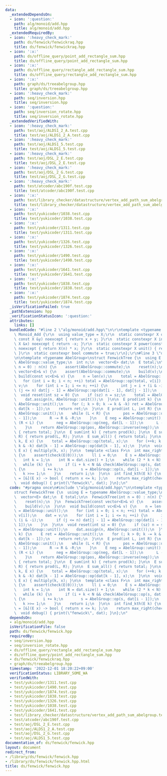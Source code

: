 ```yaml
---
data:
  _extendedDependsOn:
  - icon: ':question:'
    path: alg/monoid/add.hpp
    title: alg/monoid/add.hpp
  _extendedRequiredBy:
  - icon: ':heavy_check_mark:'
    path: ds/fenwick/fenwickraq.hpp
    title: ds/fenwick/fenwickraq.hpp
  - icon: ':x:'
    path: ds/offline_query/point_add_rectangle_sum.hpp
    title: ds/offline_query/point_add_rectangle_sum.hpp
  - icon: ':x:'
    path: ds/offline_query/rectangle_add_rectangle_sum.hpp
    title: ds/offline_query/rectangle_add_rectangle_sum.hpp
  - icon: ':x:'
    path: graph/ds/treeabelgroup.hpp
    title: graph/ds/treeabelgroup.hpp
  - icon: ':heavy_check_mark:'
    path: seq/inversion.hpp
    title: seq/inversion.hpp
  - icon: ':question:'
    path: seq/inversion_rotate.hpp
    title: seq/inversion_rotate.hpp
  _extendedVerifiedWith:
  - icon: ':heavy_check_mark:'
    path: test/aoj/ALDS1_2_A.test.cpp
    title: test/aoj/ALDS1_2_A.test.cpp
  - icon: ':heavy_check_mark:'
    path: test/aoj/ALDS1_5.test.cpp
    title: test/aoj/ALDS1_5.test.cpp
  - icon: ':heavy_check_mark:'
    path: test/aoj/DSL_2_E.test.cpp
    title: test/aoj/DSL_2_E.test.cpp
  - icon: ':heavy_check_mark:'
    path: test/aoj/DSL_2_G.test.cpp
    title: test/aoj/DSL_2_G.test.cpp
  - icon: ':heavy_check_mark:'
    path: test/atcoder/abc190f.test.cpp
    title: test/atcoder/abc190f.test.cpp
  - icon: ':x:'
    path: test/library_checker/datastructure/vertex_add_path_sum_abelgroup.test.cpp
    title: test/library_checker/datastructure/vertex_add_path_sum_abelgroup.test.cpp
  - icon: ':x:'
    path: test/yukicoder/1038.test.cpp
    title: test/yukicoder/1038.test.cpp
  - icon: ':x:'
    path: test/yukicoder/1311.test.cpp
    title: test/yukicoder/1311.test.cpp
  - icon: ':x:'
    path: test/yukicoder/1326.test.cpp
    title: test/yukicoder/1326.test.cpp
  - icon: ':x:'
    path: test/yukicoder/1490.test.cpp
    title: test/yukicoder/1490.test.cpp
  - icon: ':x:'
    path: test/yukicoder/1641.test.cpp
    title: test/yukicoder/1641.test.cpp
  - icon: ':x:'
    path: test/yukicoder/1838.test.cpp
    title: test/yukicoder/1838.test.cpp
  - icon: ':x:'
    path: test/yukicoder/1874.test.cpp
    title: test/yukicoder/1874.test.cpp
  _isVerificationFailed: true
  _pathExtension: hpp
  _verificationStatusIcon: ':question:'
  attributes:
    links: []
  bundledCode: "#line 2 \"alg/monoid/add.hpp\"\n\r\ntemplate <typename X>\r\nstruct\
    \ Monoid_Add {\r\n  using value_type = X;\r\n  static constexpr X op(const X &x,\
    \ const X &y) noexcept { return x + y; }\r\n  static constexpr X inverse(const\
    \ X &x) noexcept { return -x; }\r\n  static constexpr X power(const X &x, ll n)\
    \ noexcept { return X(n) * x; }\r\n  static constexpr X unit() { return X(0);\
    \ }\r\n  static constexpr bool commute = true;\r\n};\r\n#line 3 \"ds/fenwick/fenwick.hpp\"\
    \n\ntemplate <typename AbelGroup>\nstruct FenwickTree {\n  using E = typename\
    \ AbelGroup::value_type;\n  int n;\n  vector<E> dat;\n  E total;\n\n  FenwickTree(int\
    \ n = 0) : n(n) {\n    assert(AbelGroup::commute);\n    reset(n);\n  }\n  FenwickTree(const\
    \ vector<E>& v) {\n    assert(AbelGroup::commute);\n    build(v);\n  }\n\n  void\
    \ build(const vc<E>& v) {\n    n = len(v);\n    total = AbelGroup::unit();\n \
    \   for (int i = 0; i < n; ++i) total = AbelGroup::op(total, v[i]);\n    dat =\
    \ v;\n    for (int i = 1; i <= n; ++i) {\n      int j = i + (i & -i);\n      if\
    \ (j <= n) dat[j - 1] = AbelGroup::op(dat[i - 1], dat[j - 1]);\n    }\n  }\n\n\
    \  void reset(int sz = 0) {\n    if (sz) n = sz;\n    total = AbelGroup::unit();\n\
    \    dat.assign(n, AbelGroup::unit());\n  }\n\n  E prod(int k) {\n    E ret =\
    \ AbelGroup::unit();\n    for (; k > 0; k -= k & -k) ret = AbelGroup::op(ret,\
    \ dat[k - 1]);\n    return ret;\n  }\n\n  E prod(int L, int R) {\n    E pos =\
    \ AbelGroup::unit();\n    while (L < R) {\n      pos = AbelGroup::op(pos, dat[R\
    \ - 1]);\n      R -= R & -R;\n    }\n    E neg = AbelGroup::unit();\n    while\
    \ (R < L) {\n      neg = AbelGroup::op(neg, dat[L - 1]);\n      L -= L & -L;\n\
    \    }\n    return AbelGroup::op(pos, AbelGroup::inverse(neg));\n  }\n\n  E prod_all()\
    \ { return total; }\n\n  E sum(int k) { return prod(k); }\n\n  E sum(int L, int\
    \ R) { return prod(L, R); }\n\n  E sum_all() { return total; }\n\n  void multiply(int\
    \ k, E x) {\n    total = AbelGroup::op(total, x);\n    for (++k; k <= n; k +=\
    \ k & -k) dat[k - 1] = AbelGroup::op(dat[k - 1], x);\n  }\n\n  void add(int k,\
    \ E x) { multiply(k, x); }\n\n  template <class F>\n  int max_right(F& check)\
    \ {\n    assert(check(E(0)));\n    ll i = 0;\n    E s = AbelGroup::unit();\n \
    \   int k = 1;\n    int N = dat.size() + 1;\n    while (2 * k < N) k *= 2;\n \
    \   while (k) {\n      if (i + k < N && check(AbelGroup::op(s, dat[i + k - 1])))\
    \ {\n        i += k;\n        s = AbelGroup::op(s, dat[i - 1]);\n      }\n   \
    \   k >>= 1;\n    }\n    return i;\n  }\n\n  int find_kth(E k) {\n    auto check\
    \ = [&](E x) -> bool { return x <= k; };\n    return max_right(check);\n  }\n\n\
    \  void debug() { print(\"fenwick\", dat); }\n};\n"
  code: "#pragma once\n#include \"alg/monoid/add.hpp\"\n\ntemplate <typename AbelGroup>\n\
    struct FenwickTree {\n  using E = typename AbelGroup::value_type;\n  int n;\n\
    \  vector<E> dat;\n  E total;\n\n  FenwickTree(int n = 0) : n(n) {\n    assert(AbelGroup::commute);\n\
    \    reset(n);\n  }\n  FenwickTree(const vector<E>& v) {\n    assert(AbelGroup::commute);\n\
    \    build(v);\n  }\n\n  void build(const vc<E>& v) {\n    n = len(v);\n    total\
    \ = AbelGroup::unit();\n    for (int i = 0; i < n; ++i) total = AbelGroup::op(total,\
    \ v[i]);\n    dat = v;\n    for (int i = 1; i <= n; ++i) {\n      int j = i +\
    \ (i & -i);\n      if (j <= n) dat[j - 1] = AbelGroup::op(dat[i - 1], dat[j -\
    \ 1]);\n    }\n  }\n\n  void reset(int sz = 0) {\n    if (sz) n = sz;\n    total\
    \ = AbelGroup::unit();\n    dat.assign(n, AbelGroup::unit());\n  }\n\n  E prod(int\
    \ k) {\n    E ret = AbelGroup::unit();\n    for (; k > 0; k -= k & -k) ret = AbelGroup::op(ret,\
    \ dat[k - 1]);\n    return ret;\n  }\n\n  E prod(int L, int R) {\n    E pos =\
    \ AbelGroup::unit();\n    while (L < R) {\n      pos = AbelGroup::op(pos, dat[R\
    \ - 1]);\n      R -= R & -R;\n    }\n    E neg = AbelGroup::unit();\n    while\
    \ (R < L) {\n      neg = AbelGroup::op(neg, dat[L - 1]);\n      L -= L & -L;\n\
    \    }\n    return AbelGroup::op(pos, AbelGroup::inverse(neg));\n  }\n\n  E prod_all()\
    \ { return total; }\n\n  E sum(int k) { return prod(k); }\n\n  E sum(int L, int\
    \ R) { return prod(L, R); }\n\n  E sum_all() { return total; }\n\n  void multiply(int\
    \ k, E x) {\n    total = AbelGroup::op(total, x);\n    for (++k; k <= n; k +=\
    \ k & -k) dat[k - 1] = AbelGroup::op(dat[k - 1], x);\n  }\n\n  void add(int k,\
    \ E x) { multiply(k, x); }\n\n  template <class F>\n  int max_right(F& check)\
    \ {\n    assert(check(E(0)));\n    ll i = 0;\n    E s = AbelGroup::unit();\n \
    \   int k = 1;\n    int N = dat.size() + 1;\n    while (2 * k < N) k *= 2;\n \
    \   while (k) {\n      if (i + k < N && check(AbelGroup::op(s, dat[i + k - 1])))\
    \ {\n        i += k;\n        s = AbelGroup::op(s, dat[i - 1]);\n      }\n   \
    \   k >>= 1;\n    }\n    return i;\n  }\n\n  int find_kth(E k) {\n    auto check\
    \ = [&](E x) -> bool { return x <= k; };\n    return max_right(check);\n  }\n\n\
    \  void debug() { print(\"fenwick\", dat); }\n};\n"
  dependsOn:
  - alg/monoid/add.hpp
  isVerificationFile: false
  path: ds/fenwick/fenwick.hpp
  requiredBy:
  - seq/inversion.hpp
  - seq/inversion_rotate.hpp
  - ds/offline_query/rectangle_add_rectangle_sum.hpp
  - ds/offline_query/point_add_rectangle_sum.hpp
  - ds/fenwick/fenwickraq.hpp
  - graph/ds/treeabelgroup.hpp
  timestamp: '2022-12-01 18:20:22+09:00'
  verificationStatus: LIBRARY_SOME_WA
  verifiedWith:
  - test/yukicoder/1311.test.cpp
  - test/yukicoder/1490.test.cpp
  - test/yukicoder/1874.test.cpp
  - test/yukicoder/1838.test.cpp
  - test/yukicoder/1326.test.cpp
  - test/yukicoder/1038.test.cpp
  - test/yukicoder/1641.test.cpp
  - test/library_checker/datastructure/vertex_add_path_sum_abelgroup.test.cpp
  - test/atcoder/abc190f.test.cpp
  - test/aoj/DSL_2_E.test.cpp
  - test/aoj/ALDS1_2_A.test.cpp
  - test/aoj/DSL_2_G.test.cpp
  - test/aoj/ALDS1_5.test.cpp
documentation_of: ds/fenwick/fenwick.hpp
layout: document
redirect_from:
- /library/ds/fenwick/fenwick.hpp
- /library/ds/fenwick/fenwick.hpp.html
title: ds/fenwick/fenwick.hpp
---
```

